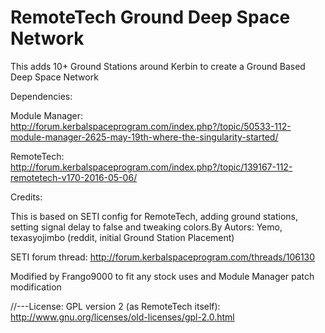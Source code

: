 # RemoteTech Ground Deep Space Network


This adds 10+ Ground Stations around Kerbin to create a Ground Based Deep Space Network



Dependencies:

Module Manager: http://forum.kerbalspaceprogram.com/index.php?/topic/50533-112-module-manager-2625-may-19th-where-the-singularity-started/

RemoteTech: http://forum.kerbalspaceprogram.com/index.php?/topic/139167-112-remotetech-v170-2016-05-06/

Credits:

This is based on SETI config for RemoteTech, adding ground stations, setting signal delay to false and tweaking colors.By Autors: Yemo, texasyojimbo (reddit, initial Ground Station Placement)

SETI forum thread: http://forum.kerbalspaceprogram.com/threads/106130

Modified by Frango9000 to fit any stock uses and Module Manager patch modification


//---License: GPL version 2 (as RemoteTech itself): http://www.gnu.org/licenses/old-licenses/gpl-2.0.html


